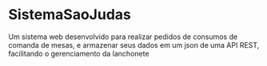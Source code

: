 # SistemaSaoJudas
 Um sistema web desenvolvido para realizar pedidos de consumos de comanda de mesas,  e armazenar seus dados em um json de uma API REST, facilitando o gerenciamento da lanchonete

